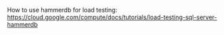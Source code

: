How to use hammerdb for load testing: https://cloud.google.com/compute/docs/tutorials/load-testing-sql-server-hammerdb


